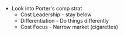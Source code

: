 
- Look into Porter's comp strat
	- Cost Leadership - stay below
	- Differentiation - Do things differently
	- Cost Focus - Narrow market (cigarettes) 

